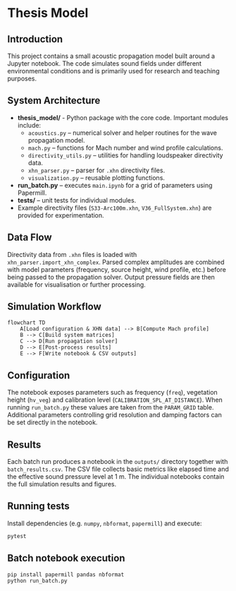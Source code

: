# Thesis Model

## Introduction

This project contains a small acoustic propagation model built around a Jupyter notebook. The code simulates sound fields under different environmental conditions and is primarily used for research and teaching purposes.

## System Architecture

- **thesis_model/** - Python package with the core code. Important modules include:
  - `acoustics.py` – numerical solver and helper routines for the wave propagation model.
  - `mach.py` – functions for Mach number and wind profile calculations.
  - `directivity_utils.py` – utilities for handling loudspeaker directivity data.
  - `xhn_parser.py` – parser for `.xhn` directivity files.
  - `visualization.py` – reusable plotting functions.
- **run_batch.py** – executes `main.ipynb` for a grid of parameters using Papermill.
- **tests/** – unit tests for individual modules.
- Example directivity files (`S33-Arc100m.xhn`, `V36_FullSystem.xhn`) are provided for experimentation.

## Data Flow

Directivity data from `.xhn` files is loaded with `xhn_parser.import_xhn_complex`. Parsed complex amplitudes are combined with model parameters (frequency, source height, wind profile, etc.) before being passed to the propagation solver. Output pressure fields are then available for visualisation or further processing.

## Simulation Workflow

```mermaid
flowchart TD
    A[Load configuration & XHN data] --> B[Compute Mach profile]
    B --> C[Build system matrices]
    C --> D[Run propagation solver]
    D --> E[Post‑process results]
    E --> F[Write notebook & CSV outputs]
```

## Configuration

The notebook exposes parameters such as frequency (`freq`), vegetation height (`hv_veg`) and calibration level (`CALIBRATION_SPL_AT_DISTANCE`). When running `run_batch.py` these values are taken from the `PARAM_GRID` table. Additional parameters controlling grid resolution and damping factors can be set directly in the notebook.

## Results

Each batch run produces a notebook in the `outputs/` directory together with `batch_results.csv`. The CSV file collects basic metrics like elapsed time and the effective sound pressure level at 1 m. The individual notebooks contain the full simulation results and figures.

## Running tests

Install dependencies (e.g. `numpy`, `nbformat`, `papermill`) and execute:

```bash
pytest
```

## Batch notebook execution

```bash
pip install papermill pandas nbformat
python run_batch.py
```
